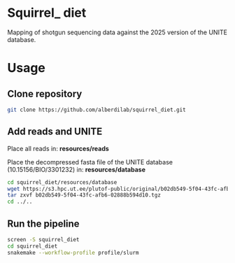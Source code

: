 # Squirrel_ diet

Mapping of shotgun sequencing data against the 2025 version of the UNITE database.

# Usage

## Clone repository

```sh
git clone https://github.com/alberdilab/squirrel_diet.git
```

## Add reads and UNITE

Place all reads in: **resources/reads**

Place the decompressed fasta file of the UNITE database (10.15156/BIO/3301232) in: **resources/database**

```sh
cd squirrel_diet/resources/database
wget https://s3.hpc.ut.ee/plutof-public/original/b02db549-5f04-43fc-afb6-02888b594d10.tgz
tar zxvf b02db549-5f04-43fc-afb6-02888b594d10.tgz
cd ../..
```

## Run the pipeline

```sh
screen -S squirrel_diet
cd squirrel_diet
snakemake --workflow-profile profile/slurm
```
